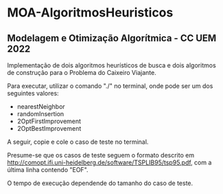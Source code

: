 # MOA-AlgoritmosHeuristicos

## Modelagem e Otimização Algorítmica - CC UEM 2022

Implementação de dois algoritmos heurísticos de busca e dois algoritmos de construção para o Problema do Caixeiro Viajante.

Para executar, utilizar o comando "./<nomeDoAlgoritmo>" no terminal, onde <nomeDoAlgoritmo> pode ser um dos seguintes valores:
- nearestNeighbor
- randomInsertion
- 2OptFirstImprovement
- 2OptBestImprovement

A seguir, copie e cole o caso de teste no terminal.

Presume-se que os casos de teste seguem o formato descrito em http://comopt.ifi.uni-heidelberg.de/software/TSPLIB95/tsp95.pdf, com a última linha contendo "EOF".

O tempo de execução dependende do tamanho do caso de teste.